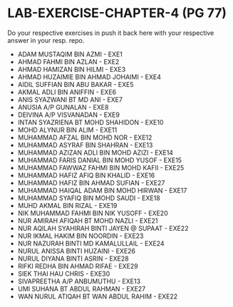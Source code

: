 # LAB-EXERCISE-CHAPTER-4 (PG 77)

Do your respective exercises in push it back here with your respective answer in your resp. repo.

<ul>
  <li>ADAM MUSTAQIM BIN AZMI - EXE1</li>
  <li>AHMAD FAHMI BIN AZLAN - EXE2</li>
<li>AHMAD HAMIZAN BIN HILMI - EXE3</li>
<li>AHMAD HUZAIMIE BIN AHMAD JOHAIMI - EXE4</li>
<li>AIDIL SUFFIAN BIN ABU BAKAR - EXE5</li>
<li>AKMAL ADLI BIN ANIFFIN - EXE6</li>
<li>ANIS SYAZWANI BT MD ANI - EXE7</li>
<li>ANUSIA A/P GUNALAN - EXE8</li>
<li>DEIVINA A/P VISVANADAN - EXE9</li>
<li>INTAN SYAZRIENA BT MOHD SHAHIDON - EXE10</li>
<li>MOHD ALYNUR BIN ALIM - EXE11</li>
<li>MUHAMMAD AFZAL BIN MOHD NOR - EXE12</li>
<li>MUHAMMAD ASYRAF BIN SHAHRAN - EXE13</li>
<li>MUHAMMAD AZIZAN ADLI BIN MOHD AZIZI - EXE14</li>
<li>MUHAMMAD FARIS DANIAL BIN MOHD YUSOF - EXE15</li>
<li>MUHAMMAD FAWWAZ FAHMI BIN MOHD KAFII - EXE25</li>
<li>MUHAMMAD HAFIZ AFIQ BIN KHALID - EXE16</li>
<li>MUHAMMAD HAFIZ BIN AHMAD SUFIAN - EXE27</li>
<li>MUHAMMAD HAIQAL ADAM BIN MOHD HIRWAN - EXE17</li>
<li>MUHAMMAD SYAFIQ BIN MOHD SAUDI - EXE18</li>
<li>MUHD AKMAL BIN RIZAL - EXE19</li>
<li>NIK MUHAMMAD FAHMI BIN NIK YUSOFF - EXE20</li>
<li>NUR AMIRAH AFIQAH BT MOHD NAZLI - EXE21</li>
<li>NUR AQILAH SYAHIRAH BINTI JAYEN @ SUPAAT - EXE22</li>
<li>NUR IKMAL HAKIM BIN NOORDIN - EXE23</li>
<li>NUR NAZURAH BINTI MD KAMALULLAIL - EXE24</li>
<li>NURUL ANISSA BINTI HUZAINI - EXE26</li>
<li>NURUL DIYANA BINTI ASRIN - EXE28</li>
<li>RIFKI REDHA BIN AHMAD RIFAE - EXE29</li>
<li>SIEK THAI HAU CHRIS - EXE30</li>
<li>SIVAPREETHA A/P ANBUMUTHU - EXE13</li>
<li>UMI SUHANA BT ABDUL RAHMAN - EXE27</li>
<li>WAN NURUL ATIQAH BT WAN ABDUL RAHIM - EXE22</li>
</ul>
